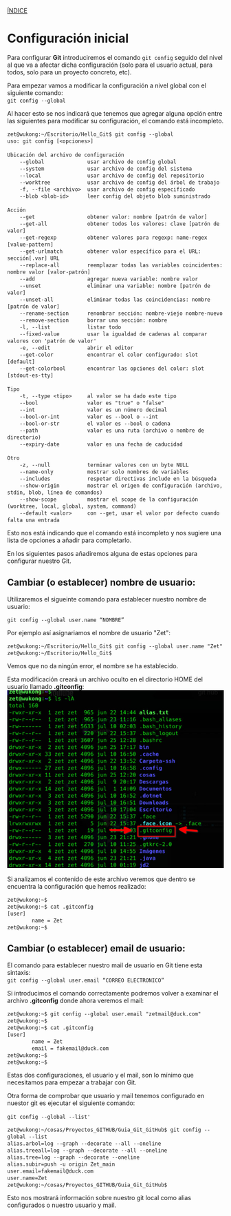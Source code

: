 [ÍNDICE](https://github.com/JoseFerDel/Guia_Git_GitHub/blob/Zet_main/README.md)

# **Configuración inicial**

Para configurar **Git** introduciremos el comando `git config` seguido del nivel al que va a afectar dicha configuración (solo para el usuario actual, para todos, solo para un proyecto concreto, etc).

Para empezar vamos a modificar la configuración a nivel global con el siguiente comando:     
`git config --global`

Al hacer esto se nos indicará que tenemos que agregar alguna opción entre las siguientes para modificar su configuración, el comando está incompleto.

```
zet@wukong:~/Escritorio/Hello_Git$ git config --global  
uso: git config [<opciones>] 
 
Ubicación del archivo de configuración 
    --global              usar archivo de config global 
    --system              usar archivo de config del sistema 
    --local               usar archivo de config del repositorio 
    --worktree            usar archivo de config del árbol de trabajo 
    -f, --file <archivo>  usar archivo de config especificado 
    --blob <blob-id>      leer config del objeto blob suministrado 
 
Acción 
    --get                 obtener valor: nombre [patrón de valor] 
    --get-all             obtener todos los valores: clave [patrón de valor] 
    --get-regexp          obtener valores para regexp: name-regex [value-pattern] 
    --get-urlmatch        obtener valor específico para el URL: sección[.var] URL 
    --replace-all         reemplazar todas las variables coincidentes: nombre valor [valor-patrón] 
    --add                 agregar nueva variable: nombre valor 
    --unset               eliminar una variable: nombre [patrón de valor] 
    --unset-all           eliminar todas las coincidencias: nombre [patrón de valor] 
    --rename-section      renombrar sección: nombre-viejo nombre-nuevo 
    --remove-section      borrar una sección: nombre 
    -l, --list            listar todo 
    --fixed-value         usar la igualdad de cadenas al comparar valores con 'patrón de valor' 
    -e, --edit            abrir el editor 
    --get-color           encontrar el color configurado: slot [default] 
    --get-colorbool       encontrar las opciones del color: slot [stdout-es-tty] 
 
Tipo 
    -t, --type <tipo>     al valor se ha dado este tipo 
    --bool                valor es "true" o "false" 
    --int                 valor es un número decimal 
    --bool-or-int         valor es --bool o --int 
    --bool-or-str         el valor es --bool o cadena 
    --path                valor es una ruta (archivo o nombre de directorio) 
    --expiry-date         valor es una fecha de caducidad 
 
Otro 
    -z, --null            terminar valores con un byte NULL 
    --name-only           mostrar solo nombres de variables 
    --includes            respetar directivas include en la búsqueda 
    --show-origin         mostrar el origen de configuración (archivo, stdin, blob, línea de comandos) 
    --show-scope          mostrar el scope de la configuración (worktree, local, global, system, command) 
    --default <valor>     con --get, usar el valor por defecto cuando falta una entrada
``` 

Esto nos está indicando que el comando está incompleto y nos sugiere una lista de opciones a añadir para completarlo.


En los siguientes pasos añadiremos alguna de estas opciones para configurar nuestro Git.


## **Cambiar (o establecer) nombre de usuario:**

Utilizaremos el sigueinte comando para establecer nuestro nombre de usuario:
```   
git config --global user.name “NOMBRE”
``` 
Por ejemplo así asignariamos el nombre de usuario "Zet":
```
zet@wukong:~/Escritorio/Hello_Git$ git config --global user.name "Zet"
zet@wukong:~/Escritorio/Hello_Git$
```
Vemos que no da ningún error, el nombre se ha establecido.

Esta modificación creará un archivo oculto en el directorio HOME del usuario llamado **.gitconfig**:    
![gitconfig](/IMG/gitconfig.jpg ".gitconfig")

Si analizamos el contenido de este archivo veremos que dentro se encuentra la configuración que hemos realizado:
```
zet@wukong:~$  
zet@wukong:~$ cat .gitconfig  
[user] 
        name = Zet 
zet@wukong:~$
```
## **Cambiar (o establecer) email de usuario:**

El comando para establecer nuestro mail de usuario en Git tiene esta sintaxis:    
`git config --global user.email “CORREO ELECTRONICO”`


Si introducimos el comando correctamente podremos volver a examinar el archivo **.gitconfig** donde ahora veremos el mail:

```
zet@wukong:~$ git config --global user.email "zetmail@duck.com"
zet@wukong:~$ 
zet@wukong:~$ cat .gitconfig 
[user]
        name = Zet
        email = fakemail@duck.com
zet@wukong:~$ 
zet@wukong:~$ 
```

Estas dos configuraciones, el usuario y el mail, son lo mínimo que necesitamos para empezar a trabajar con Git.

Otra forma de comprobar que usuario y mail tenemos configurado en nuestor git es ejecutar el siguiente comando:

`git config --global --list'`

```
zet@wukong:~/cosas/Proyectos_GITHUB/Guia_Git_GitHub$ git config --global --list
alias.arbol=log --graph --decorate --all --oneline
alias.treeall=log --graph --decorate --all --oneline
alias.tree=log --graph --decorate --oneline
alias.subir=push -u origin Zet_main
user.email=fakemail@duck.com
user.name=Zet
zet@wukong:~/cosas/Proyectos_GITHUB/Guia_Git_GitHub$ 
```
Esto nos mostrará información sobre nuestro git local como alias configurados o nuestro usuario y mail.








